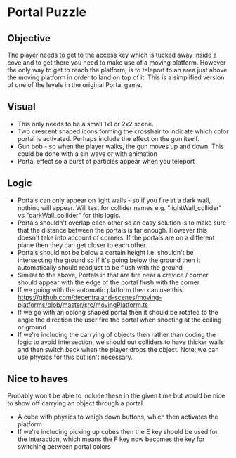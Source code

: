 # Portal Puzzle

## Objective
The player needs to get to the access key which is tucked away inside a cove and to get there you need to make use of a moving platform. However the only way to get to reach the platform, is to teleport to an area just above the moving platform in order to land on top of it. This is a simplified version of one of the levels in the original Portal game.

## Visual
* This only needs to be a small 1x1 or 2x2 scene.
* Two crescent shaped icons forming the crosshair to indicate which color portal is activated. Perhaps include the effect on the gun itself.
* Gun bob - so when the player walks, the gun moves up and down. This could be done with a sin wave or with animation
* Portal effect so a burst of particles appear when you teleport

## Logic
* Portals can only appear on light walls - so if you fire at a dark wall, nothing will appear. Will test for collider names e.g. "lightWall_collider" vs "darkWall_collider" for this logic.
* Portals shouldn't overlap each other so an easy solution is to make sure that the distance between the portals is far enough. However this doesn't take into account of corners. If the portals are on a different plane then they can get closer to each other.
* Portals should not be below a certain height i.e. shouldn't be intersecting the ground so if it's going below the ground then it automatically should readjust to be flush with the ground 
* Similar to the above, Portals in that are fire near a crevice / corner should appear with the edge of the portal flush with the corner
* If we going with the automatic platform then can use this: https://github.com/decentraland-scenes/moving-platforms/blob/master/src/movingPlatform.ts
* If we go with an oblong shaped portal then it should be rotated to the angle the direction the user fire the portal when shooting at the ceiling or ground
* If we're including the carrying of objects then rather than coding the logic to avoid intersection, we should out colliders to have thicker walls and then switch back when the player drops the object. Note: we can use physics for this but isn't necessary.

## Nice to haves
Probably won't be able to include these in the given time but would be nice to show off carrying an object through a portal.
* A cube with physics to weigh down buttons, which then activates the platform
* If we're including picking up cubes then the E key should be used for the interaction, which means the F key now becomes the key for switching between portal colors
